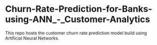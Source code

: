 # Churn-Rate-Prediction-for-Banks-using-ANN_-_Customer-Analytics
This repo hosts the customer churn rate prediction model build using Artificial Neural Networks.
